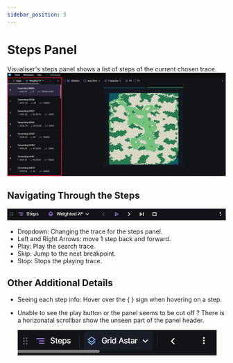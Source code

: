 ```yaml
---
sidebar_position: 5
---
```


# Steps Panel

Visualiser's steps panel shows a list of steps of the current chosen trace.
![Alt text](steps.png)

## Navigating Through the Steps

![Alt text](steps-header.png)

- Dropdown: Changing the trace for the steps panel.
- Left and Right Arrows: move 1 step back and forward.
- Play: Play the search trace.
- Skip: Jump to the next breakpoint.
- Stop: Stops the playing trace.

## Other Additional Details

- Seeing each step info: Hover over the &#123; &#125; sign when hovering on a step.
- Unable to see the play button or the panel seems to be cut off ? There is a horizonatal scrollbar show the unseen part of the panel header.

  ![Alt text](steps-horizontal-scrollbar.png)
